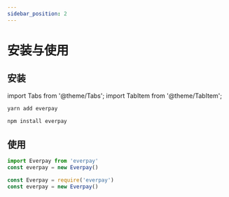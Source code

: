 ```yaml
---
sidebar_position: 2
---
```




# 安装与使用
## 安装
import Tabs from '@theme/Tabs';
import TabItem from '@theme/TabItem';

<Tabs>
<TabItem value="yarn" label="yarn" default>

```bash
yarn add everpay
```

</TabItem>
<TabItem value="npm" label="npm">

```bash
npm install everpay
```

</TabItem>
</Tabs>


## 使用

<Tabs>
<TabItem value="es_module" label="ES Modules" default>

```ts
import Everpay from 'everpay'
const everpay = new Everpay()
```

</TabItem>
<TabItem value="commonjs" label="CommonJS">

```js
const Everpay = require('everpay')
const everpay = new Everpay()
```

</TabItem>
</Tabs>